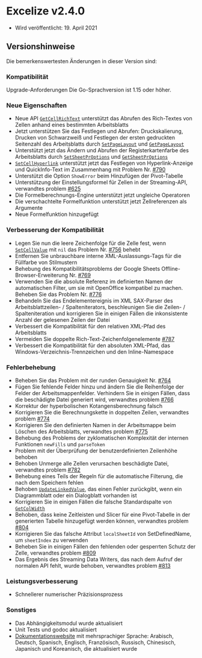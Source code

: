 # Excelize v2.4.0

* Wird veröffentlicht: 19. April 2021

## Versionshinweise

Die bemerkenswertesten Änderungen in dieser Version sind:

### Kompatibilität

Upgrade-Anforderungen Die Go-Sprachversion ist 1.15 oder höher.

### Neue Eigenschaften

* Neue API [`GetCellRichText`](https://pkg.go.dev/github.com/360EntSecGroup-Skylar/excelize/v2@master#File.GetCellRichText) unterstützt das Abrufen des Rich-Textes von Zellen anhand eines bestimmten Arbeitsblatts
* Jetzt unterstützen Sie das Festlegen und Abrufen: Druckskalierung, Drucken von Schwarzweiß und Festlegen der ersten gedruckten Seitenzahl des Arbeitsblatts durch  [`SetPageLayout`](https://pkg.go.dev/github.com/360EntSecGroup-Skylar/excelize/v2@master#File.SetPageLayout) und [`GetPageLayout`](https://pkg.go.dev/github.com/360EntSecGroup-Skylar/excelize/v2@master#File.GetPageLayout)
* Unterstützt jetzt das Ändern und Abrufen der Registerkartenfarbe des Arbeitsblatts durch [`SetSheetPrOptions`](https://pkg.go.dev/github.com/360EntSecGroup-Skylar/excelize/v2@master#File.SetSheetPrOptions) und [`GetSheetPrOptions`](https://pkg.go.dev/github.com/360EntSecGroup-Skylar/excelize/v2@master#File.GetSheetPrOptions)
* [`SetCellHyperlink`](https://pkg.go.dev/github.com/360EntSecGroup-Skylar/excelize/v2@master#File.SetCellHyperlink) unterstützt jetzt das Festlegen von Hyperlink-Anzeige und QuickInfo-Text im Zusammenhang mit Problem Nr. [#790](https://github.com/xuri/excelize/issues/790)
* Unterstützt die Option `ShowError` beim Hinzufügen der Pivot-Tabelle
* Unterstützung der Einstellungsformel für Zellen in der Streaming-API, verwandtes problem [#625](https://github.com/xuri/excelize/issues/625)
* Die Formelberechnungs-Engine unterstützt jetzt ungleiche Operatoren
* Die verschachtelte Formelfunktion unterstützt jetzt Zellreferenzen als Argumente
* Neue Formelfunktion hinzugefügt

### Verbesserung der Kompatibilität

* Legen Sie nun die leere Zeichenfolge für die Zelle fest, wenn [`SetCellValue`](https://pkg.go.dev/github.com/360EntSecGroup-Skylar/excelize/v2@master#File.SetCellValue) mit `nil` das Problem Nr. [#756](https://github.com/xuri/excelize/issues/756) behebt
* Entfernen Sie unbrauchbare interne XML-Auslassungs-Tags für die Füllfarbe von Stilmustern
* Behebung des Kompatibilitätsproblems der Google Sheets Offline-Browser-Erweiterung Nr. [#769](https://github.com/xuri/excelize/issues/769)
* Verwenden Sie die absolute Referenz im definierten Namen der automatischen Filter, um sie mit OpenOffice kompatibel zu machen. Beheben Sie das Problem Nr. [#776](https://github.com/xuri/excelize/issues/776)
* Behandeln Sie das Endelementereignis im XML SAX-Parser des Arbeitsblattzeilen- / Spalteniterators, beschleunigen Sie die Zeilen- / Spalteniteration und korrigieren Sie in einigen Fällen die inkonsistente Anzahl der gelesenen Zeilen der Datei
* Verbessert die Kompatibilität für den relativen XML-Pfad des Arbeitsblatts
* Vermeiden Sie doppelte Rich-Text-Zeichenfolgenelemente [#787](https://github.com/xuri/excelize/issues/787)
* Verbessert die Kompatibilität für den absoluten XML-Pfad, das Windows-Verzeichnis-Trennzeichen und den Inline-Namespace

### Fehlerbehebung

* Beheben Sie das Problem mit der runden Genauigkeit Nr. [#764](https://github.com/xuri/excelize/issues/764)
* Fügen Sie fehlende Felder hinzu und ändern Sie die Reihenfolge der Felder der Arbeitsmappenfelder. Verhindern Sie in einigen Fällen, dass die beschädigte Datei generiert wird, verwandtes problem [#766](https://github.com/xuri/excelize/issues/766)
* Korrektur der hyperbolischen Kotangensberechnung falsch
* Korrigieren Sie die Berechnungskette in doppelten Zeilen, verwandtes problem [#774](https://github.com/xuri/excelize/issues/774)
* Korrigieren Sie den definierten Namen in der Arbeitsmappe beim Löschen des Arbeitsblatts, verwandtes problem [#775](https://github.com/xuri/excelize/issues/775)
* Behebung des Problems der zyklomatischen Komplexität der internen Funktionen `newFills` und `parseToken`
* Problem mit der Überprüfung der benutzerdefinierten Zeilenhöhe behoben
* Behoben Unmerge alle Zellen verursachen beschädigte Datei, verwandtes problem [#782](https://github.com/xuri/excelize/issues/782)
* Behebung eines Teils der Regeln für die automatische Filterung, die nach dem Speichern fehlen
* Behoben [`UpdateLinkedValue`](https://pkg.go.dev/github.com/360EntSecGroup-Skylar/excelize/v2@master#File.UpdateLinkedValue), das einen Fehler zurückgibt, wenn ein Diagrammblatt oder ein Dialogblatt vorhanden ist
* Korrigieren Sie in einigen Fällen die falsche Standardspalte von [`GetColWidth`](https://pkg.go.dev/github.com/360EntSecGroup-Skylar/excelize/v2@master#File.GetColWidth)
* Behoben, dass keine Zeitleisten und Slicer für eine Pivot-Tabelle in der generierten Tabelle hinzugefügt werden können, verwandtes problem [#804](https://github.com/xuri/excelize/issues/804)
* Korrigieren Sie das falsche Attribut `localSheetId` von SetDefinedName, um `sheetIndex` zu verwenden
* Beheben Sie in einigen Fällen den fehlenden oder gesperrten Schutz der Zelle, verwandtes problem [#809](https://github.com/xuri/excelize/issues/809)
* Das Ergebnis des Streaming Data Writers, das nach dem Aufruf der normalen API fehlt, wurde behoben, verwandtes problem [#813](https://github.com/xuri/excelize/issues/813)

### Leistungsverbesserung

* Schnellerer numerischer Präzisionsprozess

### Sonstiges

* Das Abhängigkeitsmodul wurde aktualisiert
* Unit Tests und godoc aktualisiert
* [Dokumentationswebsite](https://xuri.me/excelize) mit mehrsprachiger Sprache: Arabisch, Deutsch, Spanisch, Englisch, Französisch, Russisch, Chinesisch, Japanisch und Koreanisch, die aktualisiert wurde
